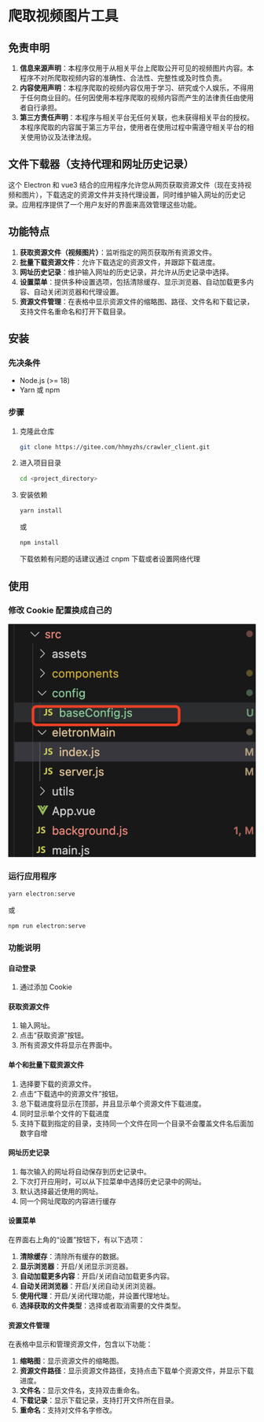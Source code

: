# 爬取视频图片工具

## 免责申明

1. **信息来源声明**：本程序仅用于从相关平台上爬取公开可见的视频图片内容。本程序不对所爬取视频内容的准确性、合法性、完整性或及时性负责。
2. **内容使用声明**：本程序爬取的视频内容仅用于学习、研究或个人娱乐，不得用于任何商业目的。任何因使用本程序爬取的视频内容而产生的法律责任由使用者自行承担。
3. **第三方责任声明**：本程序与相关平台无任何关联，也未获得相关平台的授权。本程序爬取的内容属于第三方平台，使用者在使用过程中需遵守相关平台的相关使用协议及法律法规。

## 文件下载器（支持代理和网址历史记录）

这个 Electron 和 vue3 结合的应用程序允许您从网页获取资源文件（现在支持视频和图片），下载选定的资源文件并支持代理设置，同时维护输入网址的历史记录。应用程序提供了一个用户友好的界面来高效管理这些功能。

## 功能特点

1. **获取资源文件（视频图片）**：监听指定的网页获取所有资源文件。
2. **批量下载资源文件**：允许下载选定的资源文件，并跟踪下载进度。
3. **网址历史记录**：维护输入网址的历史记录，并允许从历史记录中选择。
4. **设置菜单**：提供多种设置选项，包括清除缓存、显示浏览器、自动加载更多内容、自动关闭浏览器和代理设置。
5. **资源文件管理**：在表格中显示资源文件的缩略图、路径、文件名和下载记录，支持文件名重命名和打开下载目录。

## 安装

### 先决条件

- Node.js (>= 18)
- Yarn 或 npm

### 步骤

1. 克隆此仓库
   ```bash
   git clone https://gitee.com/hhmyzhs/crawler_client.git
   ```
2. 进入项目目录
   ```bash
   cd <project_directory>
   ```
3. 安装依赖
   ```bash
   yarn install
   ```
   或
   ```bash
   npm install
   ```
   下载依赖有问题的话建议通过 cnpm 下载或者设置网络代理

## 使用

### 修改 Cookie 配置换成自己的

![alt text](image.png)

### 运行应用程序

```bash
yarn electron:serve
```

或

```bash
npm run electron:serve
```

### 功能说明

#### 自动登录

1. 通过添加 Cookie

#### 获取资源文件

1. 输入网址。
2. 点击“获取资源”按钮。
3. 所有资源文件将显示在界面中。

#### 单个和批量下载资源文件

1. 选择要下载的资源文件。
2. 点击“下载选中的资源文件”按钮。
3. 总下载进度将显示在顶部，并且显示单个资源文件下载进度。
4. 同时显示单个文件的下载进度
5. 支持下载到指定的目录，支持同一个文件在同一个目录不会覆盖文件名后面加数字自增

#### 网址历史记录

1. 每次输入的网址将自动保存到历史记录中。
2. 下次打开应用时，可以从下拉菜单中选择历史记录中的网址。
3. 默认选择最近使用的网址。
4. 同一个网址爬取的内容进行缓存

#### 设置菜单

在界面右上角的“设置”按钮下，有以下选项：

1. **清除缓存**：清除所有缓存的数据。
2. **显示浏览器**：开启/关闭显示浏览器。
3. **自动加载更多内容**：开启/关闭自动加载更多内容。
4. **自动关闭浏览器**：开启/关闭自动关闭浏览器。
5. **使用代理**：开启/关闭代理功能，并设置代理地址。
6. **选择获取的文件类型**：选择或者取消需要的文件类型。

#### 资源文件管理

在表格中显示和管理资源文件，包含以下功能：

1. **缩略图**：显示资源文件的缩略图。
2. **资源文件路径**：显示资源文件路径，支持点击下载单个资源文件，并显示下载进度。
3. **文件名**：显示文件名，支持双击重命名。
4. **下载记录**：显示下载记录，支持打开文件所在目录。
5. **重命名**：支持对文件名字修改。
